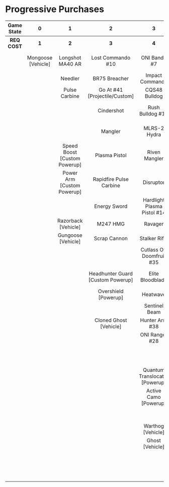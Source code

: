 # Progressive Purchases

| **Game State** | **0**              | **1**                        | **2**                             | **3**                          | **4**                                       | **5**                                      | **6**                                          |                                          |                                           |
|:--------------:|:------------------:|:----------------------------:|:---------------------------------:|:------------------------------:|:-------------------------------------------:|:------------------------------------------:|:----------------------------------------------:|:----------------------------------------:|:-----------------------------------------:|
| **REQ COST**   | **1**              | **2**                        | **3**                             | **4**                          | **5**                                       | **6**                                      | **7**                                          | **8**                                    | **9**                                     |
|                | Mongoose [Vehicle] | Longshot MA40 AR             | Lost Commando #10                 | ONI Bandit #7                  | Key Off Speed #2                            | Striker Sidekick                           | Headhunter #48                                 | Guard Off Doisac #40 [Projectile/Custom] | Banish Off Balaho #43 [Projectile/Custom] |
|                |                    | Needler                      | BR75 Breacher                     | Impact Commando                | Convergence Bulldog                         | ONI Battle Rifle #6                        | Valkyrie #13 [Projectile/Custom]               | Artifact Off Tremonius #49               | Scorpion Shot #47                         |
|                |                    | Pulse Carbine                | Go At #41 [Projectile/Custom]     | CQS48 Bulldog                  | Valor Off Dinh #12                          | Banished Bandit #8                         | The Final Token #25                            | Rushdown Hammer                          |                                           |
|                |                    |                              | Cindershot                        | Rush Bulldog #11               | Spike Hydra #37 [Projectile/Custom]         | Pursuit Hydra                              | Infiltrator Off Worlds #45 [Projectile/Custom] |                                          |                                           |
|                |                    |                              | Mangler                           | MLRS-2 Hydra                   | M41 SPNKR                                   | Knight Off Zeretus #39 [Projectile/Custom] | Calcine Disruptor                              | Wraith [Vehicle]                         |                                           |
|                |                    | Speed Boost [Custom Powerup] | Plasma Pistol                     | Riven Mangler                  | Triple Threat #23                           | M41 Tracker                                | Attack Off Iratus #20                          | Scorpion [Vehicle]                       |                                           |
|                |                    | Power Arm [Custom Powerup]   | Rapidfire Pulse Carbine           | Disruptor                      | Decaying World #21                          | S7 Sniper Rifle                            | Eayn Carbine #18                               |                                          |                                           |
|                |                    |                              | Energy Sword                      | Hardlight Plasma Pistol #14    | Unbound Plasma Pistol                       | Reward Off Hyperius #46                    | Purging Shock Rifle                            |                                          |                                           |
|                |                    | Razorback [Vehicle]          | M247 HMG                          | Ravager                        | Pinpoint Needler                            | S7 Flexfire Sniper                         | Stunning Bounty #22                            |                                          |                                           |
|                |                    | Gungoose [Vehicle]           | Scrap Cannon                      | Stalker Rifle                  | Pulse Wave #16                              | Arcane Sentinel Beam                       | Doom Off Reach #30                             |                                          |                                           |
|                |                    |                              |                                   | Cutlass Off Doomfruit #35      | Zealot Ravager #19                          | Phantom Assassin #26                       | Sentry Off Writh Kul #34                       |                                          |                                           |
|                |                    |                              | Headhunter Guard [Custom Powerup] | Elite Bloodblade               | Ravager Rebound                             | Plasma Mangler #42 [Projectile/Custom]     | Diminsher of Hope                              |                                          |                                           |
|                |                    |                              | Overshield [Powerup]              | Heatwave                       | Shot Off Barroth #17                        | Gravity Hammer                             | Exterminating Hazard #15                       |                                          |                                           |
|                |                    |                              |                                   | Sentinel Beam                  | Stalker Rifle Ultra                         | Shock Rifle                                |                                                |                                          |                                           |
|                |                    |                              | Cloned Ghost [Vehicle]            | Hunter Arm #38                 | Skewer                                      | Scout Skewer #27                           | Wasp [Vehicle]                                 |                                          |                                           |
|                |                    |                              |                                   | ONI Ranger #28                 | Scatterbound Heatwave                       | Volatile Skewer                            | Banshee [Vehicle]                              |                                          |                                           |
|                |                    |                              |                                   |                                | Broken Installation #44 [Projectile/Custom] | Power Off Jega 'Rdomnai #36 [Third Type]   |                                                |                                          |                                           |
|                |                    |                              |                                   | Quantum Translocator [Powerup] | Duelist Energy Sword                        | Defender off Sanghelios #33                |                                                |                                          |                                           |
|                |                    |                              |                                   | Active Camo [Powerup]          | Extermination Off Infection #24             |                                            |                                                |                                          |                                           |
|                |                    |                              |                                   |                                | Backdraft Cindershot                        | Health Steal [Custom Powerup]              |                                                |                                          |                                           |
|                |                    |                              |                                   | Warthog [Vehicle]              | ONI Turret #29                              |                                            |                                                |                                          |                                           |
|                |                    |                              |                                   | Ghost [Vehicle]                | The Champion #31                            | Cloned Banshee [Vehicle]                   |                                                |                                          |                                           |
|                |                    |                              |                                   |                                | Plasma Cannon                               |                                            |                                                |                                          |                                           |
|                |                    |                              |                                   |                                |                                             |                                            |                                                |                                          |                                           |
|                |                    |                              |                                   |                                | Rocket Hog [Vehicle]                        |                                            |                                                |                                          |                                           |
|                |                    |                              |                                   |                                |                                             |                                            |                                                |                                          |                                           |
|                |                    |                              |                                   |                                |                                             |                                            |                                                |                                          |                                           |
|                |                    |                              |                                   |                                |                                             |                                            |                                                |                                          |                                           |
